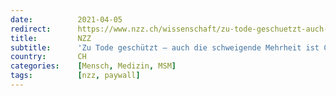 ```yaml
---
date:          2021-04-05
redirect:      https://www.nzz.ch/wissenschaft/zu-tode-geschuetzt-auch-die-schweigende-mehrheit-ist-corona-muede-ld.1609485
title:         NZZ
subtitle:      'Zu Tode geschützt – auch die schweigende Mehrheit ist Corona-müde'
country:       CH
categories:    [Mensch, Medizin, MSM]
tags:          [nzz, paywall]
---
```

